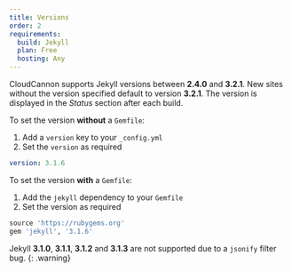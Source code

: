 ```yaml
---
title: Versions
order: 2
requirements:
  build: Jekyll
  plan: Free
  hosting: Any
---
```


CloudCannon supports Jekyll versions between **2.4.0** and **3.2.1**.
New sites without the version specified default to version **3.2.1**.
The version is displayed in the *Status* section after each build.

To set the version **without** a `Gemfile`:

1. Add a `version` key to your `_config.yml`
2. Set the `version` as required

~~~yaml
version: 3.1.6
~~~

To set the version **with** a `Gemfile`:

1. Add the `jekyll` dependency to your `Gemfile`
2. Set the version as required

~~~ruby
source 'https://rubygems.org'
gem 'jekyll', '3.1.6'
~~~

Jekyll **3.1.0**, **3.1.1**, **3.1.2** and **3.1.3** are not supported due to a `jsonify` filter bug.
{: .warning}
